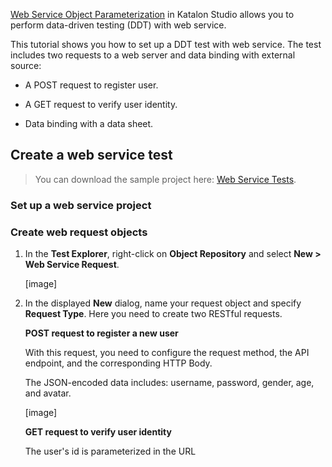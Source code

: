 [Web Service Object Parameterization](https://docs.katalon.com/katalon-studio/docs/parameterize-a-web-service-object.html) in Katalon Studio allows you to perform data-driven testing (DDT) with web service.

This tutorial shows you how to set up a DDT test with web service. The test includes two requests to a web server and data binding with external source:

* A POST request to register user.

* A GET request to verify user identity.

* Data binding with a data sheet.

## Create a web service test

> You can download the sample project here: [Web Service Tests](https://github.com/katalon-studio-samples/web-service-tests).

### Set up a web service project

### Create web request objects 

1. In the **Test Explorer**, right-click on **Object Repository** and select **New > Web Service Request**. 

    [image]

2. In the displayed **New** dialog, name your request object and specify **Request Type**. Here you need to create two RESTful requests. 

    **POST request to register a new user**
   
    With this request, you need to configure the request method, the API endpoint, and the corresponding HTTP Body. 

    The JSON-encoded data includes: username, password, gender, age, and avatar.
    
    [image]

    **GET request to verify user identity**

    The user's id is parameterized in the URL
